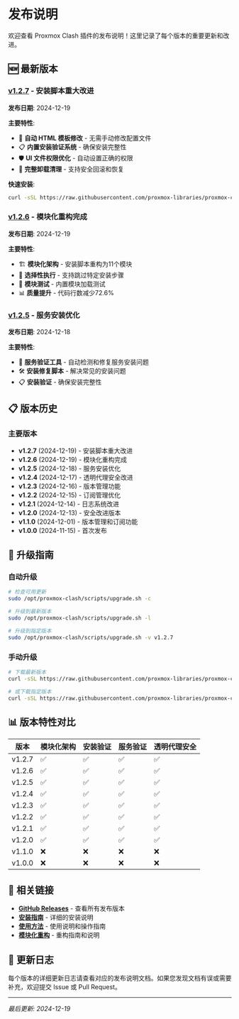 # 发布说明

欢迎查看 Proxmox Clash 插件的发布说明！这里记录了每个版本的重要更新和改进。

## 🆕 最新版本

### [v1.2.7](release-v1.2.7.md) - 安装脚本重大改进
**发布日期**: 2024-12-19

**主要特性**:
- 🚀 **自动 HTML 模板修改** - 无需手动修改配置文件
- 📋 **内置安装验证系统** - 确保安装完整性
- 🛡️ **UI 文件权限优化** - 自动设置正确的权限
- 🔄 **完整卸载清理** - 支持安全回滚和恢复

**快速安装**:
```bash
curl -sSL https://raw.githubusercontent.com/proxmox-libraries/proxmox-clash-plugin/main/install.sh | sudo bash -s -- -l --verify
```

### [v1.2.6](release-v1.2.6.md) - 模块化重构完成
**发布日期**: 2024-12-19

**主要特性**:
- 🏗️ **模块化架构** - 安装脚本重构为11个模块
- 🔧 **选择性执行** - 支持跳过特定安装步骤
- 🧪 **模块测试** - 内置模块加载测试
- 📊 **质量提升** - 代码行数减少72.6%

### [v1.2.5](release-v1.2.5.md) - 服务安装优化
**发布日期**: 2024-12-18

**主要特性**:
- 🔧 **服务验证工具** - 自动检测和修复服务安装问题
- 🛠️ **安装修复脚本** - 解决常见的安装问题
- 📋 **安装验证** - 确保安装完整性

## 📋 版本历史

### 主要版本
- **v1.2.7** (2024-12-19) - 安装脚本重大改进
- **v1.2.6** (2024-12-19) - 模块化重构完成
- **v1.2.5** (2024-12-18) - 服务安装优化
- **v1.2.4** (2024-12-17) - 透明代理安全改进
- **v1.2.3** (2024-12-16) - 版本管理功能
- **v1.2.2** (2024-12-15) - 订阅管理优化
- **v1.2.1** (2024-12-14) - 日志系统改进
- **v1.2.0** (2024-12-13) - 安全改进版本
- **v1.1.0** (2024-12-01) - 版本管理和订阅功能
- **v1.0.0** (2024-11-15) - 首次发布

## 🔄 升级指南

### 自动升级
```bash
# 检查可用更新
sudo /opt/proxmox-clash/scripts/upgrade.sh -c

# 升级到最新版本
sudo /opt/proxmox-clash/scripts/upgrade.sh -l

# 升级到指定版本
sudo /opt/proxmox-clash/scripts/upgrade.sh -v v1.2.7
```

### 手动升级
```bash
# 下载最新版本
curl -sSL https://raw.githubusercontent.com/proxmox-libraries/proxmox-clash-plugin/main/install.sh | sudo bash

# 或下载指定版本
curl -sSL https://raw.githubusercontent.com/proxmox-libraries/proxmox-clash-plugin/main/install.sh | sudo bash -s -- v1.2.7
```

## 📊 版本特性对比

| 版本 | 模块化架构 | 安装验证 | 服务验证 | 透明代理安全 |
|------|------------|----------|----------|--------------|
| v1.2.7 | ✅ | ✅ | ✅ | ✅ |
| v1.2.6 | ✅ | ✅ | ✅ | ✅ |
| v1.2.5 | ✅ | ✅ | ✅ | ✅ |
| v1.2.4 | ✅ | ✅ | ✅ | ✅ |
| v1.2.3 | ✅ | ✅ | ✅ | ✅ |
| v1.2.2 | ✅ | ✅ | ✅ | ✅ |
| v1.2.1 | ✅ | ✅ | ✅ | ✅ |
| v1.2.0 | ✅ | ✅ | ✅ | ✅ |
| v1.1.0 | ❌ | ❌ | ❌ | ❌ |
| v1.0.0 | ❌ | ❌ | ❌ | ❌ |

## 🔗 相关链接

- **[GitHub Releases](https://github.com/proxmox-libraries/proxmox-clash-plugin/releases)** - 查看所有发布版本
- **[安装指南](../installation/)** - 详细的安装说明
- **[使用方法](../usage.md)** - 使用说明和操作指南
- **[模块化重构](../migration-guide.md)** - 重构指南和说明

## 📝 更新日志

每个版本的详细更新日志请查看对应的发布说明文档。如果您发现文档有误或需要补充，欢迎提交 Issue 或 Pull Request。

---

*最后更新: 2024-12-19*
